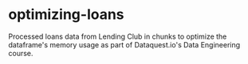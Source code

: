 # optimizing-loans
Processed loans data from Lending Club in chunks to optimize the dataframe's memory usage as part of Dataquest.io's Data Engineering course.
